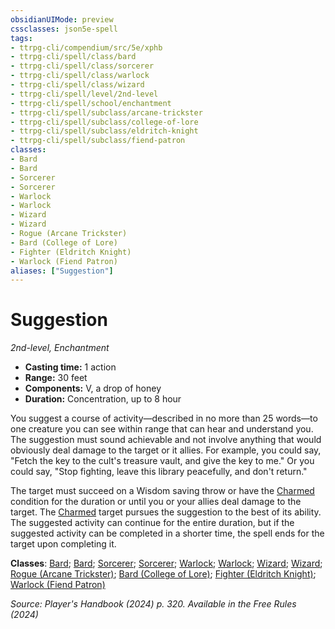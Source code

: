 ```yaml
---
obsidianUIMode: preview
cssclasses: json5e-spell
tags:
- ttrpg-cli/compendium/src/5e/xphb
- ttrpg-cli/spell/class/bard
- ttrpg-cli/spell/class/sorcerer
- ttrpg-cli/spell/class/warlock
- ttrpg-cli/spell/class/wizard
- ttrpg-cli/spell/level/2nd-level
- ttrpg-cli/spell/school/enchantment
- ttrpg-cli/spell/subclass/arcane-trickster
- ttrpg-cli/spell/subclass/college-of-lore
- ttrpg-cli/spell/subclass/eldritch-knight
- ttrpg-cli/spell/subclass/fiend-patron
classes:
- Bard
- Bard
- Sorcerer
- Sorcerer
- Warlock
- Warlock
- Wizard
- Wizard
- Rogue (Arcane Trickster)
- Bard (College of Lore)
- Fighter (Eldritch Knight)
- Warlock (Fiend Patron)
aliases: ["Suggestion"]
---
```

# Suggestion
*2nd-level, Enchantment*  


- **Casting time:** 1 action
- **Range:** 30 feet
- **Components:** V, a drop of honey
- **Duration:** Concentration, up to 8 hour

You suggest a course of activity—described in no more than 25 words—to one creature you can see within range that can hear and understand you. The suggestion must sound achievable and not involve anything that would obviously deal damage to the target or it allies. For example, you could say, "Fetch the key to the cult's treasure vault, and give the key to me." Or you could say, "Stop fighting, leave this library peacefully, and don't return."

The target must succeed on a Wisdom saving throw or have the [Charmed](Mechanics/rules/conditions.md#Charmed) condition for the duration or until you or your allies deal damage to the target. The [Charmed](Mechanics/rules/conditions.md#Charmed) target pursues the suggestion to the best of its ability. The suggested activity can continue for the entire duration, but if the suggested activity can be completed in a shorter time, the spell ends for the target upon completing it.

**Classes**: [Bard](list-spells-classes-bard); [Bard](list-spells-classes-bard); [Sorcerer](list-spells-classes-sorcerer); [Sorcerer](list-spells-classes-sorcerer); [Warlock](list-spells-classes-warlock); [Warlock](list-spells-classes-warlock); [Wizard](list-spells-classes-wizard); [Wizard](list-spells-classes-wizard); [Rogue (Arcane Trickster)](list-spells-classes-rogue-xphb-arcane-trickster-xphb); [Bard (College of Lore)](list-spells-classes-bard-xphb-college-of-lore-xphb); [Fighter (Eldritch Knight)](list-spells-classes-fighter-xphb-eldritch-knight-xphb); [Warlock (Fiend Patron)](list-spells-classes-warlock-xphb-fiend-patron-xphb)

*Source: Player's Handbook (2024) p. 320. Available in the Free Rules (2024)*